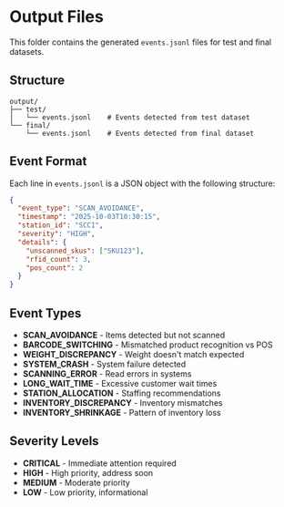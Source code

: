 # Output Files

This folder contains the generated `events.jsonl` files for test and final datasets.

## Structure

```
output/
├── test/
│   └── events.jsonl    # Events detected from test dataset
└── final/
    └── events.jsonl    # Events detected from final dataset
```

## Event Format

Each line in `events.jsonl` is a JSON object with the following structure:

```json
{
  "event_type": "SCAN_AVOIDANCE",
  "timestamp": "2025-10-03T10:30:15",
  "station_id": "SCC1",
  "severity": "HIGH",
  "details": {
    "unscanned_skus": ["SKU123"],
    "rfid_count": 3,
    "pos_count": 2
  }
}
```

## Event Types

- **SCAN_AVOIDANCE** - Items detected but not scanned
- **BARCODE_SWITCHING** - Mismatched product recognition vs POS
- **WEIGHT_DISCREPANCY** - Weight doesn't match expected
- **SYSTEM_CRASH** - System failure detected
- **SCANNING_ERROR** - Read errors in systems
- **LONG_WAIT_TIME** - Excessive customer wait times
- **STATION_ALLOCATION** - Staffing recommendations
- **INVENTORY_DISCREPANCY** - Inventory mismatches
- **INVENTORY_SHRINKAGE** - Pattern of inventory loss

## Severity Levels

- **CRITICAL** - Immediate attention required
- **HIGH** - High priority, address soon
- **MEDIUM** - Moderate priority
- **LOW** - Low priority, informational
